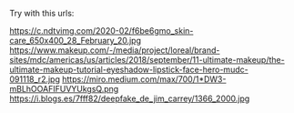 Try with this urls:

https://c.ndtvimg.com/2020-02/f6be6gmo_skin-care_650x400_28_February_20.jpg
https://www.makeup.com/-/media/project/loreal/brand-sites/mdc/americas/us/articles/2018/september/11-ultimate-makeup/the-ultimate-makeup-tutorial-eyeshadow-lipstick-face-hero-mudc-091118_r2.jpg
https://miro.medium.com/max/700/1*DW3-mBLhOOAFIFUVYUkgsQ.png
https://i.blogs.es/7fff82/deepfake_de_jim_carrey/1366_2000.jpg